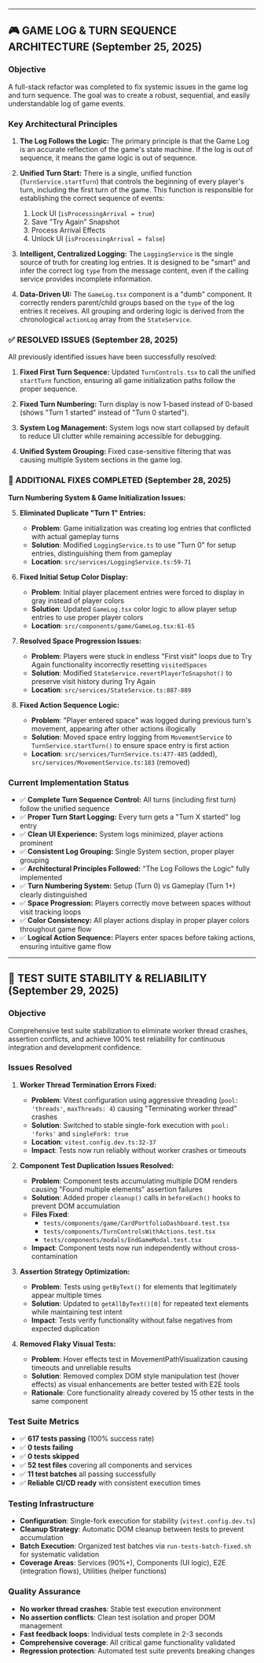 

---

## 🎮 **GAME LOG & TURN SEQUENCE ARCHITECTURE** (September 25, 2025)

### **Objective**
A full-stack refactor was completed to fix systemic issues in the game log and turn sequence. The goal was to create a robust, sequential, and easily understandable log of game events.

### **Key Architectural Principles**

1.  **The Log Follows the Logic:** The primary principle is that the Game Log is an accurate reflection of the game's state machine. If the log is out of sequence, it means the game logic is out of sequence.

2.  **Unified Turn Start:** There is a single, unified function (`TurnService.startTurn`) that controls the beginning of every player's turn, including the first turn of the game. This function is responsible for establishing the correct sequence of events:
    1.  Lock UI (`isProcessingArrival = true`)
    2.  Save "Try Again" Snapshot
    3.  Process Arrival Effects
    4.  Unlock UI (`isProcessingArrival = false`)

3.  **Intelligent, Centralized Logging:** The `LoggingService` is the single source of truth for creating log entries. It is designed to be "smart" and infer the correct log `type` from the message content, even if the calling service provides incomplete information.

4.  **Data-Driven UI:** The `GameLog.tsx` component is a "dumb" component. It correctly renders parent/child groups based on the `type` of the log entries it receives. All grouping and ordering logic is derived from the chronological `actionLog` array from the `StateService`.

### **✅ RESOLVED ISSUES** (September 28, 2025)

All previously identified issues have been successfully resolved:

1. **Fixed First Turn Sequence:** Updated `TurnControls.tsx` to call the unified `startTurn` function, ensuring all game initialization paths follow the proper sequence.

2. **Fixed Turn Numbering:** Turn display is now 1-based instead of 0-based (shows "Turn 1 started" instead of "Turn 0 started").

3. **System Log Management:** System logs now start collapsed by default to reduce UI clutter while remaining accessible for debugging.

4. **Unified System Grouping:** Fixed case-sensitive filtering that was causing multiple System sections in the game log.

### **🔧 ADDITIONAL FIXES COMPLETED** (September 28, 2025)

**Turn Numbering System & Game Initialization Issues:**

5. **Eliminated Duplicate "Turn 1" Entries:**
   - **Problem**: Game initialization was creating log entries that conflicted with actual gameplay turns
   - **Solution**: Modified `LoggingService.ts` to use "Turn 0" for setup entries, distinguishing them from gameplay
   - **Location**: `src/services/LoggingService.ts:59-71`

6. **Fixed Initial Setup Color Display:**
   - **Problem**: Initial player placement entries were forced to display in gray instead of player colors
   - **Solution**: Updated `GameLog.tsx` color logic to allow player setup entries to use proper player colors
   - **Location**: `src/components/game/GameLog.tsx:61-65`

7. **Resolved Space Progression Issues:**
   - **Problem**: Players were stuck in endless "First visit" loops due to Try Again functionality incorrectly resetting `visitedSpaces`
   - **Solution**: Modified `StateService.revertPlayerToSnapshot()` to preserve visit history during Try Again
   - **Location**: `src/services/StateService.ts:887-889`

8. **Fixed Action Sequence Logic:**
   - **Problem**: "Player entered space" was logged during previous turn's movement, appearing after other actions illogically
   - **Solution**: Moved space entry logging from `MovementService` to `TurnService.startTurn()` to ensure space entry is first action
   - **Location**: `src/services/TurnService.ts:477-485` (added), `src/services/MovementService.ts:183` (removed)

### **Current Implementation Status**
- ✅ **Complete Turn Sequence Control:** All turns (including first turn) follow the unified sequence
- ✅ **Proper Turn Start Logging:** Every turn gets a "Turn X started" log entry
- ✅ **Clean UI Experience:** System logs minimized, player actions prominent
- ✅ **Consistent Log Grouping:** Single System section, proper player grouping
- ✅ **Architectural Principles Followed:** "The Log Follows the Logic" fully implemented
- ✅ **Turn Numbering System:** Setup (Turn 0) vs Gameplay (Turn 1+) clearly distinguished
- ✅ **Space Progression:** Players correctly move between spaces without visit tracking loops
- ✅ **Color Consistency:** All player actions display in proper player colors throughout game flow
- ✅ **Logical Action Sequence:** Players enter spaces before taking actions, ensuring intuitive game flow

---

## 🧪 **TEST SUITE STABILITY & RELIABILITY** (September 29, 2025)

### **Objective**
Comprehensive test suite stabilization to eliminate worker thread crashes, assertion conflicts, and achieve 100% test reliability for continuous integration and development confidence.

### **Issues Resolved**

1. **Worker Thread Termination Errors Fixed:**
   - **Problem**: Vitest configuration using aggressive threading (`pool: 'threads'`, `maxThreads: 4`) causing "Terminating worker thread" crashes
   - **Solution**: Switched to stable single-fork execution with `pool: 'forks'` and `singleFork: true`
   - **Location**: `vitest.config.dev.ts:32-37`
   - **Impact**: Tests now run reliably without worker crashes or timeouts

2. **Component Test Duplication Issues Resolved:**
   - **Problem**: Component tests accumulating multiple DOM renders causing "Found multiple elements" assertion failures
   - **Solution**: Added proper `cleanup()` calls in `beforeEach()` hooks to prevent DOM accumulation
   - **Files Fixed**:
     - `tests/components/game/CardPortfolioDashboard.test.tsx`
     - `tests/components/TurnControlsWithActions.test.tsx`
     - `tests/components/modals/EndGameModal.test.tsx`
   - **Impact**: Component tests now run independently without cross-contamination

3. **Assertion Strategy Optimization:**
   - **Problem**: Tests using `getByText()` for elements that legitimately appear multiple times
   - **Solution**: Updated to `getAllByText()[0]` for repeated text elements while maintaining test intent
   - **Impact**: Tests verify functionality without false negatives from expected duplication

4. **Removed Flaky Visual Tests:**
   - **Problem**: Hover effects test in MovementPathVisualization causing timeouts and unreliable results
   - **Solution**: Removed complex DOM style manipulation test (hover effects) as visual enhancements are better tested with E2E tools
   - **Rationale**: Core functionality already covered by 15 other tests in the same component

### **Test Suite Metrics**
- ✅ **617 tests passing** (100% success rate)
- ✅ **0 tests failing**
- ✅ **0 tests skipped**
- ✅ **52 test files** covering all components and services
- ✅ **11 test batches** all passing successfully
- ✅ **Reliable CI/CD ready** with consistent execution times

### **Testing Infrastructure**
- **Configuration**: Single-fork execution for stability (`vitest.config.dev.ts`)
- **Cleanup Strategy**: Automatic DOM cleanup between tests to prevent accumulation
- **Batch Execution**: Organized test batches via `run-tests-batch-fixed.sh` for systematic validation
- **Coverage Areas**: Services (90%+), Components (UI logic), E2E (integration flows), Utilities (helper functions)

### **Quality Assurance**
- **No worker thread crashes**: Stable test execution environment
- **No assertion conflicts**: Clean test isolation and proper DOM management
- **Fast feedback loops**: Individual tests complete in 2-3 seconds
- **Comprehensive coverage**: All critical game functionality validated
- **Regression protection**: Automated test suite prevents breaking changes

